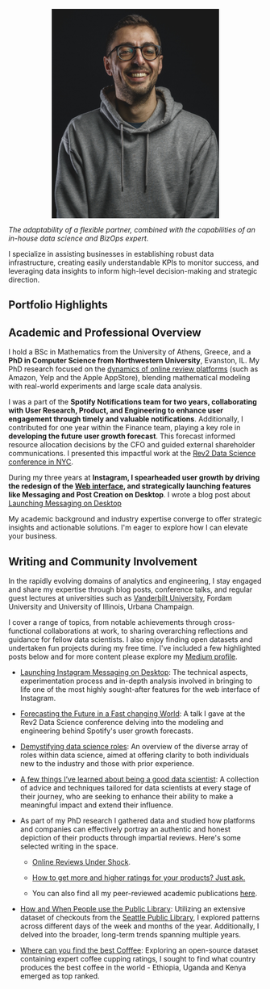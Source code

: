 <p align="center">
<img width="332" alt="headshot 2021" src="./docs/assets/portrait.jpeg" align='center'>
</p>

_The adaptability of a flexible partner, combined with the capabilities of an in-house data science and BizOps expert._

I specialize in assisting businesses in establishing robust data infrastructure, creating easily understandable KPIs to monitor success, and leveraging data insights to inform high-level decision-making and strategic direction.


## Portfolio Highlights



## Academic and Professional Overview
I hold a BSc in Mathematics from the University of Athens, Greece, and a **PhD in Computer Science from Northwestern University**, Evanston, IL. My PhD research focused on the [dynamics of online review platforms](https://www.proquest.com/openview/852c4109961853cc539e34470217a915/1?pq-origsite=gscholar&cbl=18750) (such as Amazon, Yelp and the Apple AppStore), blending mathematical modeling with real-world experiments and large scale data analysis.

I was a part of the **Spotify Notifications team for two years, collaborating with User Research, Product, and Engineering to enhance user engagement through timely and valuable notifications**. Additionally, I contributed for one year within the Finance team, playing a key role in **developing the future user growth forecast**. This forecast informed resource allocation decisions by the CFO and guided external shareholder communications. I presented this impactful work at the [Rev2 Data Science conference in NYC](youtube.com/watch?v=tkmWXM0egqg).

During my three years at **Instagram, I spearheaded user growth by driving the redesign of the [Web interface](https://www.instagram.com/), and strategically launching features like Messaging and Post Creation on Desktop**. I wrote a blog post about [Launching Messaging on Desktop](https://engineering.fb.com/2022/07/26/web/launching-instagram-messaging-on-desktop/)

My academic background and industry expertise converge to offer strategic insights and actionable solutions. I'm eager to explore how I can elevate your business.



## Writing and Community Involvement
In the rapidly evolving domains of analytics and engineering, I stay engaged and share my expertise through blog posts, conference talks, and regular guest lectures at universities such as [Vanderbilt University](https://medschool.vanderbilt.edu/career-development/2019/11/14/event-demystifying-data-science-roles/), Fordam University and University of Illinois, Urbana Champaign.

I cover a range of topics, from notable achievements through cross-functional collaborations at work, to sharing overarching reflections and guidance for fellow data scientists. I also enjoy finding open datasets and undertaken fun projects during my free time. I've included a few highlighted posts below and for more content please explore my [Medium profile](https://medium.com/@yaskalidis).


* [Launching Instagram Messaging on Desktop](https://engineering.fb.com/2022/07/26/web/launching-instagram-messaging-on-desktop/): The technical aspects, experimentation process and in-depth analysis involved in bringing to life one of the most highly sought-after features for the web interface of Instagram.

* [Forecasting the Future in a Fast changing World](https://www.youtube.com/watch?v=tkmWXM0egqg): A talk I gave at the Rev2 Data Science conference delving into the modeling and engineering behind Spotify's user growth forecasts.

* [Demystifying data science roles](https://medium.com/@yaskalidis/what-kind-of-data-science-role-is-right-for-you-9d2f4b117e81): An overview of the diverse array of roles within data science, aimed at offering clarity to both individuals new to the industry and those with prior experience.

* [A few things I’ve learned about being a good data scientist](https://medium.com/@yaskalidis/a-few-things-ive-learned-about-being-a-good-data-scientist-2e81432f8766): A collection of advice and techniques tailored for data scientists at every stage of their journey, who are seeking to enhance their ability to make a meaningful impact and extend their influence.

* As part of my PhD research I gathered data and studied how platforms and companies can effectively portray an authentic and honest depiction of their products through impartial reviews. Here's some selected writing in the space.
    * [Online Reviews Under Shock](https://medium.com/@yaskalidis/online-reviews-under-shock-a950dda2951f).
    
    * [How to get more and higher ratings for your products? Just ask.](https://medium.com/@yaskalidis/how-to-get-more-and-higher-ratings-for-your-products-just-ask-6df29bd25e4c)

    * You can also find all my peer-reviewed academic publications [here](https://scholar.google.com/citations?user=GaujQaQAAAAJ&hl=en&oi=ao).
    

* [How and When People use the Public Library](https://towardsdatascience.com/how-and-when-people-use-the-public-library-1b102f58fd8a): Utilizing an extensive dataset of checkouts from the [Seattle Public Library](https://www.spl.org/), I explored patterns across different days of the week and months of the year. Additionally, I delved into the broader, long-term trends spanning multiple years.

* [Where can you find the best Cofffee](https://medium.com/@yaskalidis/the-data-speak-ethiopia-has-the-best-coffee-91f88ed37e84): Exploring an open-source dataset containing expert coffee cupping ratings, I sought to find what country produces the best coffee in the world - Ethiopia, Uganda and Kenya emerged as top ranked.